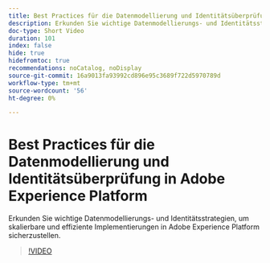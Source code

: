 ```yaml
---
title: Best Practices für die Datenmodellierung und Identitätsüberprüfung in Adobe Experience Platform
description: Erkunden Sie wichtige Datenmodellierungs- und Identitätsstrategien, um skalierbare und effiziente Implementierungen in Adobe Experience Platform sicherzustellen.
doc-type: Short Video
duration: 101
index: false
hide: true
hidefromtoc: true
recommendations: noCatalog, noDisplay
source-git-commit: 16a9013fa93992cd896e95c3689f722d5970789d
workflow-type: tm+mt
source-wordcount: '56'
ht-degree: 0%

---
```



# Best Practices für die Datenmodellierung und Identitätsüberprüfung in Adobe Experience Platform

Erkunden Sie wichtige Datenmodellierungs- und Identitätsstrategien, um skalierbare und effiziente Implementierungen in Adobe Experience Platform sicherzustellen.

<!-- 72_S655_3442541_100_best-practices-for-data-modeling-and-identity-in-adobe-experience-platform -->
>[!VIDEO](https://video.tv.adobe.com/v/3458310/?learn=on&enablevpops=true)
